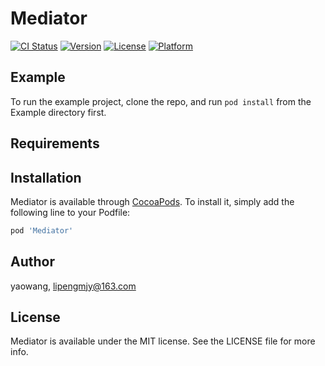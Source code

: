 # Mediator

[![CI Status](https://img.shields.io/travis/yaowang/Mediator.svg?style=flat)](https://travis-ci.org/yaowang/Mediator)
[![Version](https://img.shields.io/cocoapods/v/Mediator.svg?style=flat)](https://cocoapods.org/pods/Mediator)
[![License](https://img.shields.io/cocoapods/l/Mediator.svg?style=flat)](https://cocoapods.org/pods/Mediator)
[![Platform](https://img.shields.io/cocoapods/p/Mediator.svg?style=flat)](https://cocoapods.org/pods/Mediator)

## Example

To run the example project, clone the repo, and run `pod install` from the Example directory first.

## Requirements

## Installation

Mediator is available through [CocoaPods](https://cocoapods.org). To install
it, simply add the following line to your Podfile:

```ruby
pod 'Mediator'
```

## Author

yaowang, lipengmjy@163.com

## License

Mediator is available under the MIT license. See the LICENSE file for more info.

